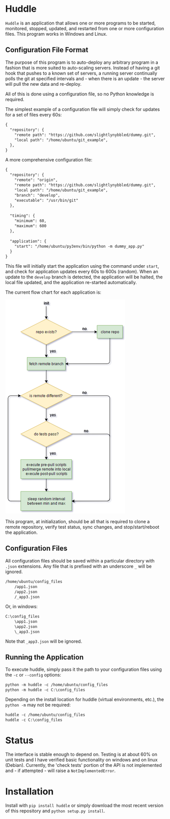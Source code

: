 # Huddle

`Huddle` is an application that allows one or more programs to be started, monitored, stopped, updated, and 
restarted from one or more configuration files.  This program works in Windows and Linux.

## Configuration File Format

The purpose of this program is to auto-deploy any arbitrary program in a fashion that is more suited to auto-scaling
servers.  Instead of having a git hook that pushes to a known set of servers, a running server continually polls
the git at specified intervals and - when there is an update - the server will pull the new data and re-deploy.

All of this is done using a configuration file, so no Python knowledge is required.

The simplest example of a configuration file will simply check for updates for a set of files every 60s:

    {
      "repository": {
        "remote path": "https://github.com/slightlynybbled/dummy.git",
        "local path": "/home/ubuntu/git_example",
      },
    }
    
A more comprehensive configuration file:

    {
      "repository": {
        "remote": "origin",
        "remote path": "https://github.com/slightlynybbled/dummy.git",
        "local path": "/home/ubuntu/git_example",
        "branch": "develop",
        "executable": "/usr/bin/git"
      },
    
      "timing": {
        "minimum": 60,
        "maximum": 600
      },
    
      "application": {
        "start": "/home/ubuntu/py3env/bin/python -m dummy_app.py"
      }
    }
    
This file will initially start the application using the command under `start`, and check for application updates
every 60s to 600s (random).  When an update to the `develop` branch is detected, the application will be halted, the
local file updated, and the application re-started automatically.

The current flow chart for each application is:

![flow chart](flow-chart.png)

This program, at initialization, should be all that is required to clone a remote repository, verify test status,
sync changes, and stop/start/reboot the application.

## Configuration Files

All configuration files should be saved within a particular directory with `.json` extensions.  Any file that is
prefixed with an underscore `_` will be ignored.

    /home/ubuntu/config_files
        /app1.json
        /app2.json
        /_app3.json
        
Or, in windows:

    C:\config_files
        \app1.json
        \app2.json
        \_app3.json
        
Note that `_app3.json` will be ignored.

## Running the Application

To execute huddle, simply pass it the path to your configuration files using the `-c` or `--config` options:

    python -m huddle -c /home/ubuntu/config_files
    python -m huddle -c C:\config_files
    
Depending on the install location for huddle (virtual environments, etc.), the `python -m` may not be required:

    huddle -c /home/ubuntu/config_files
    huddle -c C:\config_files

# Status

The interface is stable enough to depend on.  Testing is at about 60% on unit tests and I have verified basic
functionality on windows and on linux (Debian).  Currently, the 'check tests' portion of the API is not implemented
and - if attempted - will raise a `NotImplementedError`.

# Installation

Install with `pip install huddle` or simply download the most recent version of this repository and
`python setup.py install`.

